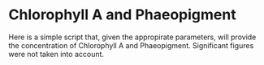 # Chlorophyll A and Phaeopigment
Here is a simple script that, given the appropirate parameters, will provide the concentration of Chlorophyll A and Phaeopigment. Significant figures were not taken into account.